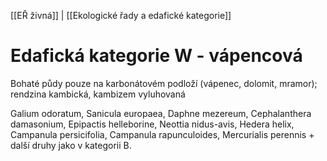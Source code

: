 [[EŘ živná]] | [[Ekologické řady a edafické kategorie]]

# Edafická kategorie W - vápencová

Bohaté půdy pouze na karbonátovém podloží (vápenec, dolomit, mramor); rendzina kambická, kambizem vyluhovaná

Galium odoratum, Sanicula europaea, Daphne mezereum, Cephalanthera
damasonium, Epipactis helleborine, Neottia nidus-avis, Hedera helix, Campanula persicifolia, Campanula rapunculoides, Mercurialis perennis + další druhy jako v kategorii B.

